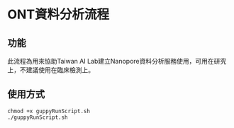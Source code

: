 # ONT資料分析流程

## 功能

此流程為用來協助Taiwan AI Lab建立Nanopore資料分析服務使用，可用在研究上，不建議使用在臨床檢測上。

## 使用方式

```
chmod +x guppyRunScript.sh
./guppyRunScript.sh
```
